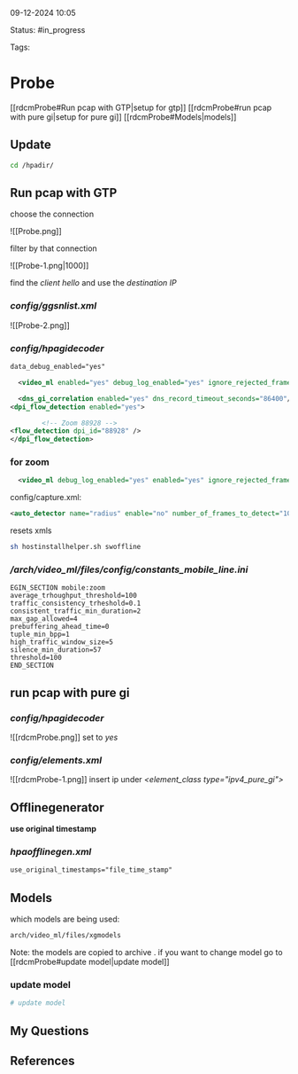 	

09-12-2024 10:05

Status: #in_progress

Tags:

# Probe

[[rdcmProbe#Run pcap with GTP|setup for gtp]]
[[rdcmProbe#run pcap with pure gi|setup for pure gi]]
[[rdcmProbe#Models|models]]



## Update 

 ``` bash
 cd /hpadir/
```
 
## Run pcap with GTP

choose the connection

![[Probe.png]]

filter by that connection

![[Probe-1.png|1000]]

find the *client hello* and use the *destination IP*
### *config/ggsnlist.xml*
![[Probe-2.png]]
### *config/hpagidecoder* 
``` xml
data_debug_enabled="yes"

  <video_ml enabled="yes" debug_log_enabled="yes" ignore_rejected_frames_enabled="no" record_video_frames="no"/>  

  <dns_gi_correlation enabled="yes" dns_record_timeout_seconds="86400"/>  
<dpi_flow_detection enabled="yes">

        <!-- Zoom 88928 -->  
<flow_detection dpi_id="88928" />  
</dpi_flow_detection>
```
### for zoom
``` xml
  <video_ml debug_log_enabled="yes" enabled="yes" ignore_rejected_frames_enabled="no" record_video_frames="no" zoom_offload_by_ports="yes" zoom_offload_min_bpp="0" zoom_offload_min_packets="1" zoom_offload_min_pps="0" zoom_offload_timeout_msec="0" zoom_ports="8801,8802,8803,8804,8805,8806,8807,8809,8810"/>
```
config/capture.xml:
``` xml
<auto_detector name="radius" enable="no" number_of_frames_to_detect="100000"/>
```

resets xmls
``` bash
sh hostinstallhelper.sh swoffline
```

### */arch/video_ml/files/config/constants_mobile_line.ini*
``` 
EGIN_SECTION mobile:zoom  
average_trhoughput_threshold=100  
traffic_consistency_trheshold=0.1  
consistent_traffic_min_duration=2  
max_gap_allowed=4  
prebuffering_ahead_time=0  
tuple_min_bpp=1  
high_traffic_window_size=5  
silence_min_duration=57  
threshold=100  
END_SECTION
```
## run pcap with pure gi
### *config/hpagidecoder* 
![[rdcmProbe.png]]
set to *yes*
### *config/elements.xml*
![[rdcmProbe-1.png]] 
insert ip under *<element_class type="ipv4_pure_gi">*
## Offlinegenerator
**use original timestamp**
### *hpaofflinegen.xml*
``` xml
use_original_timestamps="file_time_stamp"
```

## Models
which models are being used:
``` bash
arch/video_ml/files/xgmodels
```
Note: the models are copied to archive . if you want to change model go to [[rdcmProbe#update model|update model]]

### update model
``` bash
# update model
```

## My Questions


## References


